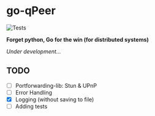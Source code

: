 # go-qPeer
![Tests](https://github.com/Quirk-io/go-qPeer/actions/workflows/testing.yml/badge.svg)

<b>Forget python, Go for the win (for distributed systems)</b>

*Under development...*

## TODO

- [ ] Portforwarding-lib: Stun & UPnP
- [ ] Error Handling
- [X] Logging (without saving to file)
- [ ] Adding tests